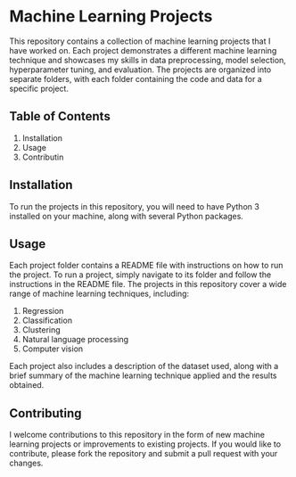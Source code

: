 # Machine Learning Projects
This repository contains a collection of machine learning projects that I have worked on. Each project demonstrates a different machine learning technique and showcases my skills in data preprocessing, model selection, hyperparameter tuning, and evaluation. The projects are organized into separate folders, with each folder containing the code and data for a specific project.

## Table of Contents
1. Installation
2. Usage
3. Contributin

## Installation
To run the projects in this repository, you will need to have Python 3 installed on your machine, along with several Python packages.

## Usage
Each project folder contains a README file with instructions on how to run the project. To run a project, simply navigate to its folder and follow the instructions in the README file.
The projects in this repository cover a wide range of machine learning techniques, including:
1. Regression
2. Classification
3. Clustering
4. Natural language processing
5. Computer vision

Each project also includes a description of the dataset used, along with a brief summary of the machine learning technique applied and the results obtained.

## Contributing
I welcome contributions to this repository in the form of new machine learning projects or improvements to existing projects. If you would like to contribute, please fork the repository and submit a pull request with your changes.
